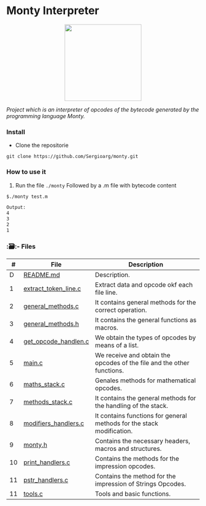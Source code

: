 # Monty Interpreter
<div style="text-align:center" >
<img src="https://33.media.tumblr.com/4e16668b4df825a2d1bb02735aa49a0a/tumblr_nvct2iOJqE1uhb0bho1_500.gif" width="200" height="200" /></div>

_Project which is an interpreter of opcodes of the bytecode generated by the programming language *Monty*._

### Install
* Clone the repositorie
```console
git clone https://github.com/Sergioarg/monty.git
```

### How to use it
1. Run the file `./monty` Followed by a .m file with bytecode content

```bash
$./monty test.m

Output:
4
3
2
1
```

### :🗃:- Files

#|File|Description
---|---|---
D|[README.md](./README.md)| Description.
1|[extract_token_line.c](./extract_token_line.c)| Extract data and opcode okf each file line.
2|[general_methods.c](./general_methods.c)| It contains general methods for the correct operation.
3|[general_methods.h](./general_methods.h)| It contains the general functions as macros.
4|[get_opcode_handlen.c](./get_opcode_handlen.c)| We obtain the types of opcodes by means of a list.
5|[main.c](./main.c)| We receive and obtain the opcodes of the file and the other functions.
6|[maths_stack.c](./maths_stack.c)| Genales methods for mathematical opcodes.
7|[methods_stack.c](./methods_stack.c)| It contains the general methods for the handling of the stack.
8|[modifiers_handlers.c](./modifiers_handlers.c)| It contains functions for general methods for the stack modification.
9|[monty.h](./monty.h)| Contains the necessary headers, macros and structures.
10|[print_handlers.c](./print_handlers.c)| Contains the methods for the impression opcodes.
11|[pstr_handlers.c](./pstr_handlers.c)| Contains the method for the impression of Strings Opcodes.
11|[tools.c](./tools.c)| Tools and basic functions.

